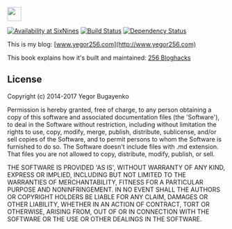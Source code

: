 <img src="http://www.yegor256.com/favicon.ico" width="32px" height="32px" />

[![Availability at SixNines](http://www.sixnines.io/b/3ba1652f)](http://www.sixnines.io/h/3ba1652f)
[![Build Status](https://travis-ci.org/yegor256/blog.svg)](https://travis-ci.org/yegor256/blog)
[![Dependency Status](https://gemnasium.com/yegor256/blog.svg)](https://gemnasium.com/yegor256/blog)

This is my blog: [www.yegor256.com](http://www.yegor256.com)

This book explains how it's built and maintained: [256 Bloghacks](http://www.yegor256.com/256-bloghacks.html)

## License

Copyright (c) 2014-2017 Yegor Bugayenko

Permission is hereby granted, free of charge, to any person obtaining a copy
of this software and associated documentation files (the 'Software'), to deal
in the Software without restriction, including without limitation the rights
to use, copy, modify, merge, publish, distribute, sublicense, and/or sell
copies of the Software, and to permit persons to whom the Software is
furnished to do so. The Software doesn't include files with .md extension.
That files you are not allowed to copy, distribute, modify, publish, or sell.

THE SOFTWARE IS PROVIDED 'AS IS', WITHOUT WARRANTY OF ANY KIND, EXPRESS OR
IMPLIED, INCLUDING BUT NOT LIMITED TO THE WARRANTIES OF MERCHANTABILITY,
FITNESS FOR A PARTICULAR PURPOSE AND NONINFRINGEMENT. IN NO EVENT SHALL THE
AUTHORS OR COPYRIGHT HOLDERS BE LIABLE FOR ANY CLAIM, DAMAGES OR OTHER
LIABILITY, WHETHER IN AN ACTION OF CONTRACT, TORT OR OTHERWISE, ARISING FROM,
OUT OF OR IN CONNECTION WITH THE SOFTWARE OR THE USE OR OTHER DEALINGS IN THE
SOFTWARE.

